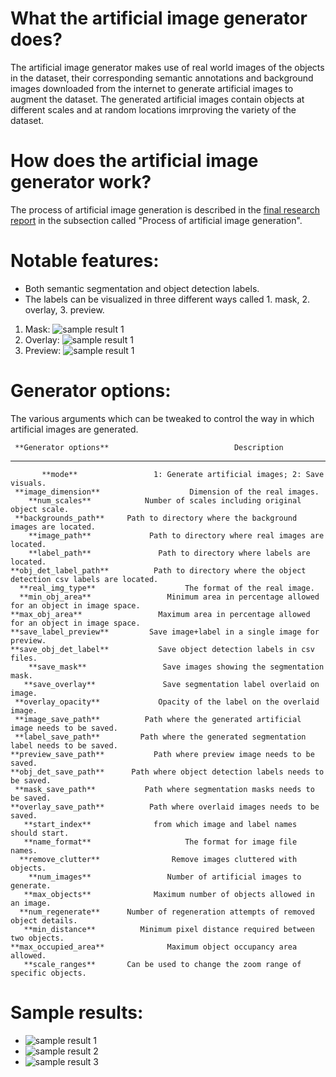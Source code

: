 # What the artificial image generator does?
The artificial image generator makes use of real world images of the objects in the dataset, their corresponding semantic annotations and background images downloaded from the internet to generate artificial images to augment the dataset. The generated artificial images contain objects at different scales and at random locations imrproving the variety of the dataset.

# How does the artificial image generator work?
The process of artificial image generation is described in the [final research report](..../Report/GurulinganNK-RnD-Report.pdf) in the subsection called "Process of artificial image generation".

# Notable features:
* Both semantic segmentation and object detection labels.
* The labels can be visualized in three different ways called 1. mask, 2. overlay, 3. preview.
1. Mask:
![sample result 1](..../Report/images/eg_mask.png)
2. Overlay:
![sample result 1](..../Report/images/eg_overlay.png)
3. Preview:
![sample result 1](..../Report/images/sample_white_1.png)

# Generator options:
The various arguments which can be tweaked to control the way in which artificial images are generated.

     **Generator options**                            Description                                         
  --------------------------- ------------------------------------------------------------ -- -- -- -- -- --
           **mode**                 1: Generate artificial images; 2: Save visuals.                       
     **image_dimension**                    Dimension of the real images.                                
        **num_scales**            Number of scales including original object scale.                      
     **backgrounds_path**     Path to directory where the background images are located.                 
        **image_path**             Path to directory where real images are located.                      
        **label_path**               Path to directory where labels are located.                         
    **obj_det_label_path**          Path to directory where the object detection csv labels are located.                  
      **real_img_type**                    The format of the real image.                                
      **min_obj_area**                 Minimum area in percentage allowed for an object in image space.                      
    **max_obj_area**                 Maximum area in percentage allowed for an object in image space.
    **save_label_preview**         Save image+label in a single image for preview.                       
    **save_obj_det_label**           Save object detection labels in csv files.                         
        **save_mask**                 Save images showing the segmentation mask.                         
       **save_overlay**               Save segmentation label overlaid on image.                         
     **overlay_opacity**             Opacity of the label on the overlaid image.                         
     **image_save_path**          Path where the generated artificial image needs to be saved.                  
     **label_save_path**         Path where the generated segmentation label needs to be saved.                 
    **preview_save_path**           Path where preview image needs to be saved.                         
    **obj_det_save_path**      Path where object detection labels needs to be saved.                    
     **mask_save_path**           Path where segmentation masks needs to be saved.                      
    **overlay_save_path**          Path where overlaid images needs to be saved.                        
       **start_index**              from which image and label names should start.                       
       **name_format**                     The format for image file names.                              
      **remove_clutter**                Remove images cluttered with objects.                            
        **num_images**                 Number of artificial images to generate.                          
       **max_objects**              Maximum number of objects allowed in an image.                       
      **num_regenerate**      Number of regeneration attempts of removed object details.                 
       **min_distance**          Minimum pixel distance required between two objects.                    
    **max_occupied_area**              Maximum object occupancy area allowed.                           
       **scale_ranges**       Can be used to change the zoom range of specific objects. 

# Sample results:
* ![sample result 1](..../Report/images/sample_result_1.png)
* ![sample result 2](..../Report/images/sample_result_2.png)
* ![sample result 3](..../Report/images/sample_result_3.png)